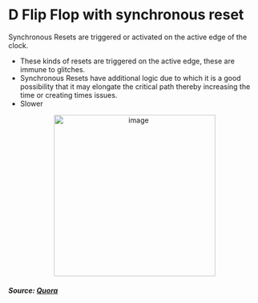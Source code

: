 # D Flip Flop with synchronous reset

Synchronous Resets are triggered or activated on the active edge of the clock. 
- These kinds of resets are triggered on the active edge, these are immune to glitches.
- Synchronous Resets have additional logic due to which it is a good possibility that it may elongate the critical path thereby increasing the time or creating times issues.
- Slower

<p align = "center">
  
<img width="322" alt="image" src="https://user-images.githubusercontent.com/82091082/210416980-384ea75a-3c32-4c06-baeb-0a959080dc84.png">
  
</p>

##### Source: [Quora](https://www.quora.com/What-is-the-difference-between-a-synchronous-reset-and-an-asynchronous-reset)
